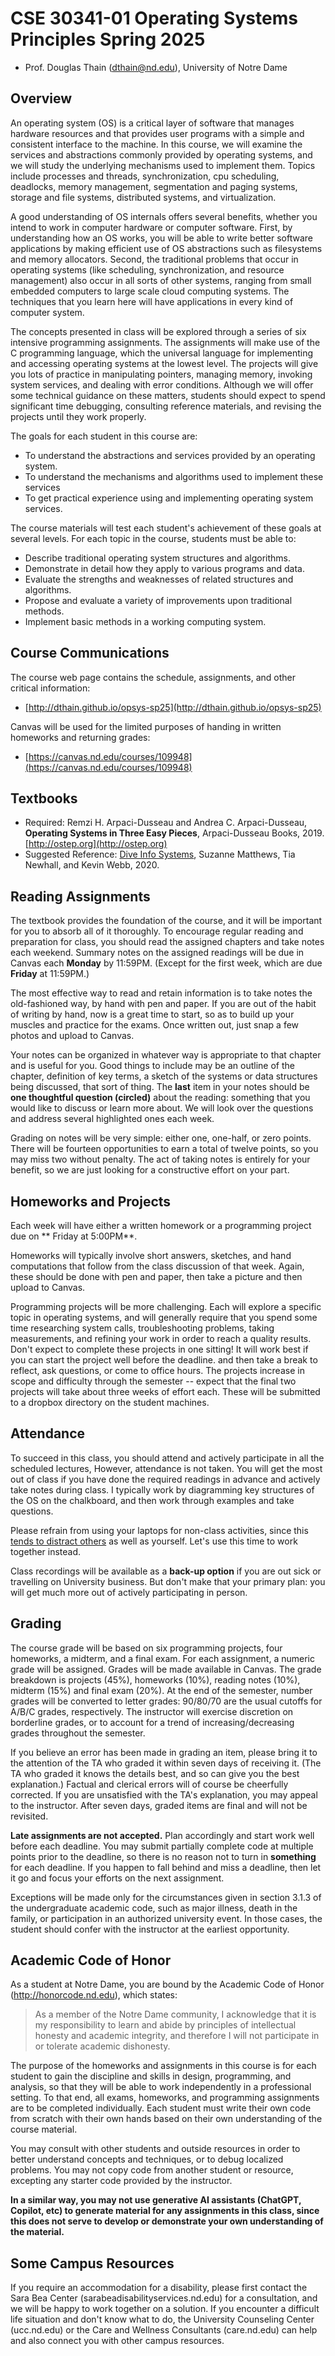 # CSE 30341-01 Operating Systems Principles Spring 2025

- Prof. Douglas Thain (dthain@nd.edu), University of Notre Dame

## Overview

An operating system (OS) is a critical layer of software that manages hardware resources and that provides user programs with a simple and consistent interface to the machine. In this course, we will examine the services and abstractions commonly provided by operating systems, and we will study the underlying mechanisms used to implement them. Topics include processes and threads, synchronization, cpu scheduling, deadlocks, memory management, segmentation and paging systems, storage and file systems, distributed systems, and virtualization.

A good understanding of OS internals offers several benefits, whether you intend to work in computer hardware or computer software. First, by understanding how an OS works, you will be able to write better software applications by making efficient use of OS abstractions such as filesystems and memory allocators. Second, the traditional problems that occur in operating systems (like scheduling, synchronization, and resource management) also occur in all sorts of other systems, ranging from small embedded computers to large scale cloud computing systems. The techniques that you learn here will have applications in every kind of computer system.

The concepts presented in class will be explored through a series of six intensive programming assignments. The assignments will make use of the C programming language, which the universal language for implementing and accessing operating systems at the lowest level. The projects will give you lots of practice in manipulating pointers, managing memory, invoking system services, and dealing with error conditions. Although we will offer some technical guidance on these matters, students should expect to spend significant time debugging, consulting reference materials, and revising the projects until they work properly.

The goals for each student in this course are:

- To understand the abstractions and services provided by an operating system.
- To understand the mechanisms and algorithms used to implement these services
- To get practical experience using and implementing operating system services.

The course materials will test each student's achievement of these goals at several levels. For each topic in the course, students must be able to:

- Describe traditional operating system structures and algorithms.
- Demonstrate in detail how they apply to various programs and data.
- Evaluate the strengths and weaknesses of related structures and algorithms.
- Propose and evaluate a variety of improvements upon traditional methods.
- Implement basic methods in a working computing system.

## Course Communications

The course web page contains the schedule, assignments, and other critical information:
- [http://dthain.github.io/opsys-sp25](http://dthain.github.io/opsys-sp25)

Canvas will be used for the limited purposes of handing in written homeworks and returning grades:
- [https://canvas.nd.edu/courses/109948](https://canvas.nd.edu/courses/109948)

## Textbooks

- Required: Remzi H. Arpaci-Dusseau and Andrea C. Arpaci-Dusseau, **Operating Systems in Three Easy Pieces**, Arpaci-Dusseau Books, 2019. [http://ostep.org](http://ostep.org)
- Suggested Reference: [Dive Info Systems](https://diveintosystems.org/book), Suzanne Matthews, Tia Newhall, and Kevin Webb, 2020.

## Reading Assignments

The textbook provides the foundation of the course, and it will be important for you to absorb all of it thoroughly.
To encourage regular reading and preparation for class, you should read the assigned chapters and take notes each weekend.
Summary notes on the assigned readings will be due in Canvas each **Monday** by 11:59PM.  (Except for the first week,
which are due **Friday** at 11:59PM.)

The most effective way to read and retain information is to take notes the old-fashioned way, by hand with pen and paper.
If you are out of the habit of writing by hand, now is a great time to start, so as to build up your muscles and practice
for the exams.  Once written out, just snap a few photos and upload to Canvas.

Your notes can be organized in whatever way is appropriate to that chapter and is useful for you. Good things to include may be an outline of the chapter, definition of key terms, a sketch of the systems or data structures being discussed, that sort of thing.  The **last** item in your notes should be **one thoughtful question (circled)** about the reading: something that you would like to discuss or learn more about.  We will look over the
questions and address several highlighted ones each week.

Grading on notes will be very simple: either one, one-half, or zero points. There will be fourteen opportunities to earn a total of twelve points, so you may miss two without penalty.  The act of taking notes is entirely for your benefit, so we are just looking for a constructive effort on your part.

## Homeworks and Projects

Each week will have either a written homework or a programming project due on ** Friday at 5:00PM**.

Homeworks will typically involve short answers, sketches, and hand computations that follow from
the class discussion of that week.  Again, these should be done with pen and paper, then take a picture and then upload to Canvas.

Programming projects will be more challenging.  Each will explore a specific topic in operating systems,
and will generally require that you spend some time researching system calls, troubleshooting problems,
taking measurements, and refining your work in order to reach a quality results.  Don't expect to complete
these projects in one sitting!  It will work best if you can start the project well before the deadline.
and then take a break to reflect, ask questions, or come to office hours.  The projects increase in
scope and difficulty through the semester -- expect that the final two projects will take about three
weeks of effort each.  These will be submitted to a dropbox directory on the student machines.

## Attendance

To succeed in this class, you should attend and actively participate in all the scheduled lectures,  However, attendance is not taken.
You will get the most out of class if you have done the required readings in advance and actively take notes during class.
I typically work by diagramming key structures of the OS on the chalkboard, and then work through examples and take questions.

Please refrain from using your laptops for non-class activities, since this [tends to distract others](https://www.insidehighered.com/news/2018/07/27/class-cellphone-and-laptop-use-lowers-exam-scores-new-study-shows) as well as yourself.  Let's use this time to work together instead.

Class recordings will be available as a **back-up option** if you are out sick
or travelling on University business.  But don't make that your primary plan:
you will get much more out of actively participating in person.

## Grading

The course grade will be based on six programming projects, four homeworks, a midterm, and a final exam. For each assignment, a numeric grade will be assigned. Grades will be made available in Canvas.  The grade breakdown is projects (45%), homeworks (10%), reading notes (10%), midterm (15%) and final exam (20%). At the end of the semester, number grades will be converted to letter grades: 90/80/70 are the usual cutoffs for A/B/C grades, respectively. The instructor will exercise discretion on borderline grades, or to account for a trend of increasing/decreasing grades throughout the semester.

If you believe an error has been made in grading an item, please bring it to the attention of the TA who graded it within seven days of receiving it. (The TA who graded it knows the details best, and so can give you the best explanation.) Factual and clerical errors will of course be cheerfully corrected. If you are unsatisfied with the TA's explanation, you may appeal to the instructor. After seven days, graded items are final and will not be revisited.

**Late assignments are not accepted.**  Plan accordingly and start work well before each deadline.  You may submit partially complete code at multiple points prior to the deadline, so there is no reason not to turn in **something** for each deadline.  If you happen to fall behind and miss a deadline, then let it go and focus your efforts on the next assignment.

Exceptions will be made only for the circumstances given in section 3.1.3 of the undergraduate academic code, such as major illness,
death in the family, or participation in an authorized university event.  In those cases, the student should confer with the instructor
at the earliest opportunity.

## Academic Code of Honor

As a student at Notre Dame, you are bound by the Academic Code of Honor (http://honorcode.nd.edu), which states:

> As a member of the Notre Dame community, I acknowledge that it is my responsibility to learn and abide by principles of intellectual honesty and academic integrity, and therefore I will not participate in or tolerate academic dishonesty.

The purpose of the homeworks and assignments in this course is for each student to gain the discipline and skills in design, programming, and analysis, so that they will be able to work independently in a professional setting. To that end, all exams, homeworks, and programming assignments are to be completed individually. Each student must write their own code from scratch with their own hands based on their own understanding of the course material.

You may consult with other students and outside resources in order to better understand concepts and techniques, or to debug localized problems. You may not copy code from another student or resource, excepting any starter code provided by the instructor.

**In a similar way, you may not use generative AI assistants (ChatGPT, Copilot, etc) to generate material for any assignments in this class, since this does not serve to develop or demonstrate your own understanding of the material.**

## Some Campus Resources

If you require an accommodation for a disability, please first contact the Sara Bea Center (sarabeadisabilityservices.nd.edu) for a consultation, and we will be happy to work together on a solution. If you encounter a difficult life situation and don't know what to do, the University Counseling Center (ucc.nd.edu) or the Care and Wellness Consultants (care.nd.edu) can help and also connect you with other campus resources.
